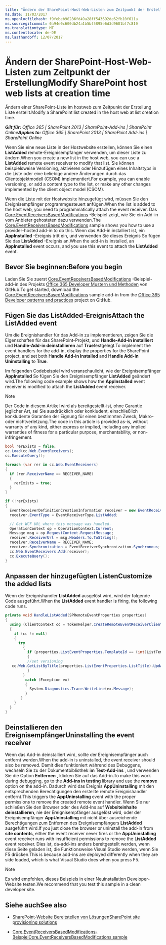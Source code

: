 ```yaml
---
title: "Ändern der SharePoint-Host-Web-Listen zum Zeitpunkt der Erstellung"
ms.date: 11/03/2017
ms.openlocfilehash: f9febeb90286fd49a28ff543692de62fb10f611a
ms.sourcegitcommit: 0a94e0c600db24a1b5bf5895e6d3d9681bf7c810
ms.translationtype: MT
ms.contentlocale: de-DE
ms.lasthandoff: 12/07/2017
---
```

# <a name="modify-sharepoint-host-web-lists-at-creation-time"></a><span data-ttu-id="02521-102">Ändern der SharePoint-Host-Web-Listen zum Zeitpunkt der Erstellung</span><span class="sxs-lookup"><span data-stu-id="02521-102">Modify SharePoint host web lists at creation time</span></span>

<span data-ttu-id="02521-103">Ändern einer SharePoint-Liste im hostweb zum Zeitpunkt der Erstellung Liste erstellt.</span><span class="sxs-lookup"><span data-stu-id="02521-103">Modify a SharePoint list created in the host web at list creation time.</span></span>

<span data-ttu-id="02521-104">_**Gilt für:** Office 365 | SharePoint 2013 | SharePoint-Add-ins | SharePoint Online_</span><span class="sxs-lookup"><span data-stu-id="02521-104">_**Applies to:** Office 365 | SharePoint 2013 | SharePoint Add-ins | SharePoint Online_</span></span>

<span data-ttu-id="02521-105">Wenn Sie eine neue Liste in der Hostwebsite erstellen, können Sie einen **ListAdded** remote-Ereignisempfänger verwenden, um dieser Liste zu ändern.</span><span class="sxs-lookup"><span data-stu-id="02521-105">When you create a new list in the host web, you can use a **ListAdded** remote event receiver to modify that list.</span></span> <span data-ttu-id="02521-106">Sie können beispielsweise Versioning, aktivieren oder Hinzufügen eines Inhaltstyps in die Liste oder eine beliebige andere Änderungen durch das Clientobjektmodell (CSOM) implementiert.</span><span class="sxs-lookup"><span data-stu-id="02521-106">For example, you can enable versioning, or add a content type to the list, or make any other changes implemented by the client object model (CSOM).</span></span>

<span data-ttu-id="02521-107">Wenn die Liste mit der Hostwebsite hinzugefügt wird, müssen Sie den Ereignisempfänger programmgesteuert anfügen.</span><span class="sxs-lookup"><span data-stu-id="02521-107">When the list is added to the host web, you need to programmatically attach the event receiver.</span></span> <span data-ttu-id="02521-108">Das [Core.EventReceiversBasedModifications](https://github.com/SharePoint/PnP/tree/dev/Scenarios/Core.EventReceiversBasedModifications) -Beispiel zeigt, wie Sie ein Add-in vom Anbieter gehosteten dazu verwenden.</span><span class="sxs-lookup"><span data-stu-id="02521-108">The [Core.EventReceiversBasedModifications](https://github.com/SharePoint/PnP/tree/dev/Scenarios/Core.EventReceiversBasedModifications) sample shows you how to use a provider-hosted add-in to do this.</span></span> <span data-ttu-id="02521-109">Wenn das Add-in installiert ist, ein **AppInstalled** -Ereignis tritt ein, und verwenden Sie dieses Ereignis So fügen Sie das **ListAdded** -Ereignis an.</span><span class="sxs-lookup"><span data-stu-id="02521-109">When the add-in is installed, an **AppInstalled** event occurs, and you use this event to attach the **ListAdded** event.</span></span>

## <a name="before-you-begin"></a><span data-ttu-id="02521-110">Bevor Sie beginnen:</span><span class="sxs-lookup"><span data-stu-id="02521-110">Before you begin</span></span>

<span data-ttu-id="02521-111">Laden Sie Sie zuerst [Core.EventReceiversBasedModifications](https://github.com/SharePoint/PnP/tree/dev/Scenarios/Core.EventReceiversBasedModifications) -Beispiel-add-in des Projekts [Office 365 Developer Mustern und Methoden](https://github.com/SharePoint/PnP/tree/dev) von GitHub.</span><span class="sxs-lookup"><span data-stu-id="02521-111">To get started, download the [Core.EventReceiversBasedModifications](https://github.com/SharePoint/PnP/tree/dev/Scenarios/Core.EventReceiversBasedModifications) sample add-in from the [Office 365 Developer patterns and practices](https://github.com/SharePoint/PnP/tree/dev) project on GitHub.</span></span>

## <a name="attach-the-listadded-event"></a><span data-ttu-id="02521-112">Fügen Sie das ListAdded-Ereignis</span><span class="sxs-lookup"><span data-stu-id="02521-112">Attach the ListAdded event</span></span>

<span data-ttu-id="02521-113">Um die Ereignishandler für das Add-in zu implementieren, zeigen Sie die Eigenschaften für das SharePoint-Projekt, und **Handle-Add-in installiert** und **Handle-Add-in deinstallieren** auf **True**festgelegt.</span><span class="sxs-lookup"><span data-stu-id="02521-113">To implement the event handlers for the add-in, display the properties for the SharePoint project, and set both  **Handle Add-in Installed** and **Handle Add-in Uninstalling** to **True**.</span></span>

<span data-ttu-id="02521-114">Im folgenden Codebeispiel wird veranschaulicht, wie der Ereignisempfänger **AppInstalled** So fügen Sie den Ereignisempfänger **ListAdded** geändert wird.</span><span class="sxs-lookup"><span data-stu-id="02521-114">The following code example shows how the  **AppInstalled** event receiver is modified to attach the **ListAdded** event receiver.</span></span>

> [!NOTE] 
> <span data-ttu-id="02521-115">Der Code in diesem Artikel wird als bereitgestellt-ist, ohne Garantie jeglicher Art, sei Sie ausdrücklich oder konkludent, einschließlich konkludente Garantien der Eignung für einen bestimmten Zweck, Makro- oder nichtverletzung.</span><span class="sxs-lookup"><span data-stu-id="02521-115">The code in this article is provided as-is, without warranty of any kind, either express or implied, including any implied warranties of fitness for a particular purpose, merchantability, or non-infringement.</span></span>

```C#
bool rerExists = false;
cc.Load(cc.Web.EventReceivers);
cc.ExecuteQuery();

foreach (var rer in cc.Web.EventReceivers)
{
  if (rer.ReceiverName == RECEIVER_NAME)
  {
    rerExists = true;
  }
}

if (!rerExists)
{
  EventReceiverDefinitionCreationInformation receiver = new EventReceiverDefinitionCreationInformation();
  receiver.EventType = EventReceiverType.ListAdded;

  // Get WCF URL where this message was handled.
  OperationContext op = OperationContext.Current;
  Message msg = op.RequestContext.RequestMessage;
  receiver.ReceiverUrl = msg.Headers.To.ToString();
  receiver.ReceiverName = RECEIVER_NAME;
  receiver.Synchronization = EventReceiverSynchronization.Synchronous;
  cc.Web.EventReceivers.Add(receiver);
  cc.ExecuteQuery();
}
```

## <a name="customize-the-added-lists"></a><span data-ttu-id="02521-116">Anpassen der hinzugefügten Listen</span><span class="sxs-lookup"><span data-stu-id="02521-116">Customize the added lists</span></span>

<span data-ttu-id="02521-117">Wenn der Ereignishandler **ListAdded** ausgelöst wird, wird der folgende Code ausgeführt.</span><span class="sxs-lookup"><span data-stu-id="02521-117">When the  **ListAdded** event handler is firing, the following code runs.</span></span>

```C#
private void HandleListAdded(SPRemoteEventProperties properties)
{
  using (ClientContext cc = TokenHelper.CreateRemoteEventReceiverClientContext(properties))
  {
    if (cc != null)
    {
      try
        {
          if (properties.ListEventProperties.TemplateId == (int)ListTemplateType.DocumentLibrary)
          {
          //set versioning 
   cc.Web.GetListByTitle(properties.ListEventProperties.ListTitle).UpdateListVersioning(true, true);
          }
        }
         catch (Exception ex)
         {
           System.Diagnostics.Trace.WriteLine(ex.Message);
         }
       }
    }
  }
}
```

## <a name="uninstalling-the-event-receiver"></a><span data-ttu-id="02521-118">Deinstallieren den Ereignisempfänger</span><span class="sxs-lookup"><span data-stu-id="02521-118">Uninstalling the event receiver</span></span>

<span data-ttu-id="02521-119">Wenn das Add-in deinstalliert wird, sollte der Ereignisempfänger auch entfernt werden.</span><span class="sxs-lookup"><span data-stu-id="02521-119">When the add-in is uninstalled, the event receiver should also be removed.</span></span> <span data-ttu-id="02521-120">Damit dies funktioniert während des Debuggens, wechseln Sie zu der Dokumentbibliothek **im Test-Add-ins** , und verwenden Sie die Option **Entfernen** , klicken Sie auf das Add-in.</span><span class="sxs-lookup"><span data-stu-id="02521-120">To make this work during debugging, go to the  **Add-ins in testing** library and use the **remove** option on the add-in.</span></span> <span data-ttu-id="02521-121">Dadurch wird das Ereignis **AppUninstalling** mit den entsprechenden Berechtigungen den erstellte remote Ereignishandler entfernt.</span><span class="sxs-lookup"><span data-stu-id="02521-121">This triggers the **AppUninstalling** event with the proper permissions to remove the created remote event handler.</span></span> <span data-ttu-id="02521-122">Wenn Sie nur schließen Sie den Browser oder des Add-Ins auf **Websiteinhalte deinstallieren**, nie der Ereignisempfänger ausgelöst wird, oder der Ereignisempfänger **AppUninstalling** mit nicht über ausreichende Berechtigungen zum Entfernen des Ereignisempfängers **ListAdded** ausgeführt wird.</span><span class="sxs-lookup"><span data-stu-id="02521-122">If you just close the browser or uninstall the add-in from **site contents**, either the event receiver never fires or the **AppUninstalling** event receiver runs with insufficient permissions to remove the **ListAdded** event receiver.</span></span> <span data-ttu-id="02521-123">Dies ist, da-add-ins anders bereitgestellt werden, wenn diese Seite geladen ist, die Funktionsweise Visual Studio werden, wenn Sie F5 drücken.</span><span class="sxs-lookup"><span data-stu-id="02521-123">This is because add-ins are deployed differently when they are side loaded, which is what Visual Studio does when you press F5.</span></span>

> [!NOTE] 
> <span data-ttu-id="02521-124">Es wird empfohlen, dieses Beispiels in einer Neuinstallation Developer-Website testen.</span><span class="sxs-lookup"><span data-stu-id="02521-124">We recommend that you test this sample in a clean developer site.</span></span>

## <a name="see-also"></a><span data-ttu-id="02521-125">Siehe auch</span><span class="sxs-lookup"><span data-stu-id="02521-125">See also</span></span>
<span data-ttu-id="02521-126"><a name="bk_addresources"> </a></span><span class="sxs-lookup"><span data-stu-id="02521-126"></span></span>

- [<span data-ttu-id="02521-127">SharePoint-Website Bereitstellen von Lösungen</span><span class="sxs-lookup"><span data-stu-id="02521-127">SharePoint site provisioning solutions</span></span>](sharepoint-site-provisioning-solutions.md)
    
- [<span data-ttu-id="02521-128">Core.EventReceiversBasedModifications-Beispiel</span><span class="sxs-lookup"><span data-stu-id="02521-128">Core.EventReceiversBasedModifications sample</span></span>](https://github.com/SharePoint/PnP/tree/dev/Scenarios/Core.EventReceiversBasedModifications)
